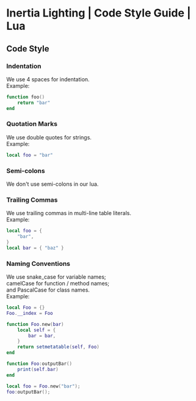 # Inertia Lighting | Code Style Guide | Lua

## Code Style

### Indentation
We use 4 spaces for indentation.  
Example:
```lua
function foo()
    return "bar"
end
```

### Quotation Marks
We use double quotes for strings.  
Example:
```lua
local foo = "bar"
```

### Semi-colons
We don't use semi-colons in our lua.

### Trailing Commas
We use trailing commas in multi-line table literals.  
Example:
```lua
local foo = {
    "bar",
}
local bar = { "baz" }
```

### Naming Conventions
We use snake_case for variable names;  
camelCase for function / method names;  
and PascalCase for class names.  
Example:
```lua
local Foo = {}
Foo.__index = Foo

function Foo.new(bar)
    local self = {
        bar = bar,
    }
    return setmetatable(self, Foo)
end

function Foo:outputBar()
    print(self.bar)
end

local foo = Foo.new("bar");
foo:outputBar();
```
